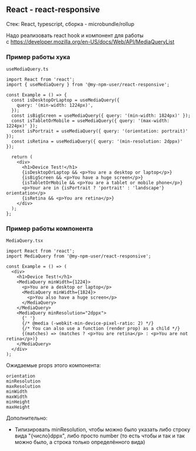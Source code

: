 ## React - react-responsive

Стек: React, typescript, сборка - microbundle/rollup

Надо реализовать react hook и компонент для работы с https://developer.mozilla.org/en-US/docs/Web/API/MediaQueryList

### Пример работы хука

`useMediaQuery.ts`

```tsx
import React from 'react';
import { useMediaQuery } from '@my-npm-user/react-responsive';

const Example = () => {
  const isDesktopOrLaptop = useMediaQuery({
    query: '(min-width: 1224px)',
  });
  const isBigScreen = useMediaQuery({ query: '(min-width: 1824px)' });
  const isTabletOrMobile = useMediaQuery({ query: '(max-width: 1224px)' });
  const isPortrait = useMediaQuery({ query: '(orientation: portrait)' });
  const isRetina = useMediaQuery({ query: '(min-resolution: 2dppx)' });

  return (
    <div>
      <h1>Device Test!</h1>
      {isDesktopOrLaptop && <p>You are a desktop or laptop</p>}
      {isBigScreen && <p>You have a huge screen</p>}
      {isTabletOrMobile && <p>You are a tablet or mobile phone</p>}
      <p>Your are in {isPortrait ? 'portrait' : 'landscape'} orientation</p>
      {isRetina && <p>You are retina</p>}
    </div>
  );
};
```

### Пример работы компонента

`MediaQuery.tsx`

```tsx
import React from 'react';
import MediaQuery from '@my-npm-user/react-responsive';

const Example = () => (
  <div>
    <h1>Device Test!</h1>
    <MediaQuery minWidth={1224}>
      <p>You are a desktop or laptop</p>
      <MediaQuery minWidth={1824}>
        <p>You also have a huge screen</p>
      </MediaQuery>
    </MediaQuery>
    <MediaQuery minResolution="2dppx">
      {' '}
      {/* @media (-webkit-min-device-pixel-ratio: 2) */}
      {/* You can also use a function (render prop) as a child */}
      {(matches) => (matches ? <p>You are retina</p> : <p>You are not retina</p>)}
    </MediaQuery>
  </div>
);
```

Ожидаемые props этого компонента:

```
orientation
minResolution
maxResolution
minWidth
maxWidth
minHeight
maxHeight
```

Дополнительно:

- Типизировать minResolution, чтобы можно было указать либо строку вида "{число}dppx", либо просто number (то есть чтобы и так и так можно было, а строка только определённого вида)
